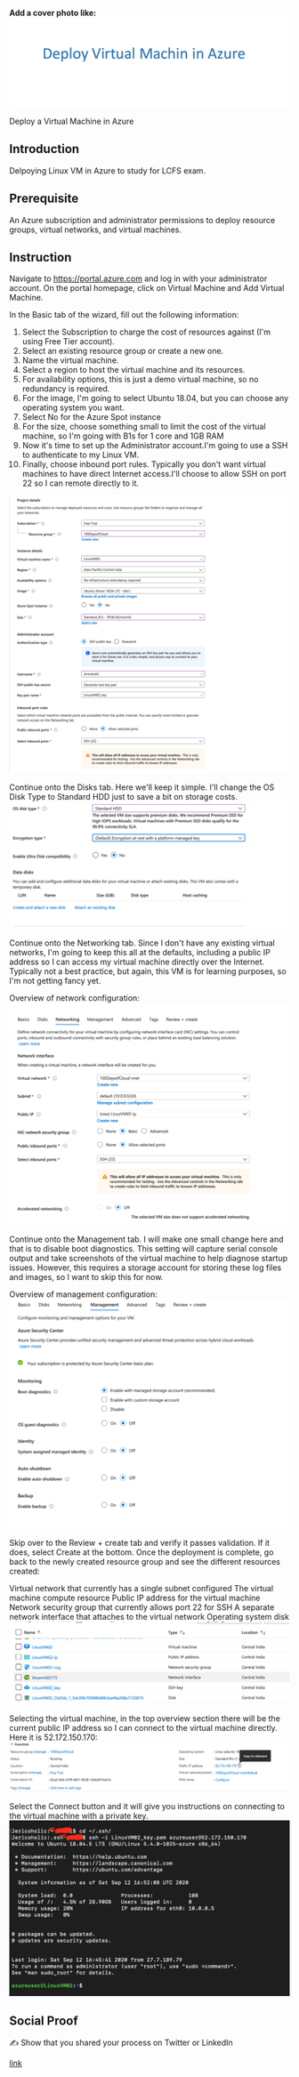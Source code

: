 **Add a cover photo like:**
![placeholder image](./img/Banner.png)

Deploy a Virtual Machine in Azure

## Introduction

Delpoying Linux VM in Azure to study for LCFS exam.

## Prerequisite

An Azure subscription and administrator permissions to deploy resource groups, virtual networks, and virtual machines.

## Instruction

Navigate to https://portal.azure.com and log in with your administrator account. On the portal homepage, click on Virtual Machine and Add Virtual Machine.

In the Basic tab of the wizard, fill out the following information:

1.	Select the Subscription to charge the cost of resources against (I'm using Free Tier account).
2.	Select an existing resource group or create a new one.
3.	Name the virtual machine.
4.	Select a region to host the virtual machine and its resources.
5.	For availability options, this is just a demo virtual machine, so no redundancy is required.
6.	For the image, I'm going to select Ubuntu 18.04, but you can choose any operating system you want.
7.	Select No for the Azure Spot instance
8.	For the size, choose something small to limit the cost of the virtual machine, so I'm going with B1s for 1 core and 1GB RAM
9.	Now it's time to set up the Administrator account.I'm going to use a SSH to authenticate to my Linux VM.
10.	Finally, choose inbound port rules. Typically you don't want virtual machines to have direct Internet access.I'll choose to allow SSH on port 22 so I can remote directly to it.

![Screenshot](./img/Basictab.png)

Continue onto the Disks tab. Here we'll keep it simple. I'll change the OS Disk Type to Standard HDD just to save a bit on storage costs.
![Screenshot](./img/Disktab.png)

Continue onto the Networking tab. Since I don't have any existing virtual networks, I'm going to keep this all at the defaults, including a public IP address so I can access my virtual machine directly over the Internet. Typically not a best practice, but again, this VM is for learning purposes, so I'm not getting fancy yet.

Overview of network configuration:
![Screenshot](./img/Networktab.png)

Continue onto the Management tab. I will make one small change here and that is to disable boot diagnostics. This setting will capture serial console output and take screenshots of the virtual machine to help diagnose startup issues. However, this requires a storage account for storing these log files and images, so I want to skip this for now.

Overview of management configuration:
![Screenshot](./img/Managementtab.png)

Skip over to the Review + create tab and verify it passes validation. If it does, select Create at the bottom. Once the deployment is complete, go back to the newly created resource group and see the different resources created:

Virtual network that currently has a single subnet configured
The virtual machine compute resource
Public IP address for the virtual machine
Network security group that currently allows port 22 for SSH
A separate network interface that attaches to the virtual network
Operating system disk
![Screenshot](./img/Resourcetab.png)

Selecting the virtual machine, in the top overview section there will be the current public IP address so I can connect to the virtual machine directly. Here it is 52.172.150.170:
![Screenshot](./img/VMConfigtab.png)

Select the Connect button and it will give you instructions on connecting to the virtual machine with a private key. 
![Screenshot](img/Login.png)

## Social Proof

✍️ Show that you shared your process on Twitter or LinkedIn

[link](link)
